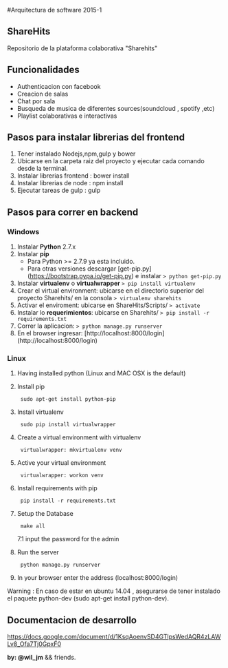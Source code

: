 #Arquitectura de software 2015-1

## ShareHits

Repositorio de la plataforma colaborativa "Sharehits"

## Funcionalidades

- Authenticacion con facebook
- Creacion de salas
- Chat por sala
- Busqueda de musica de diferentes sources(soundcloud , spotify ,etc)
- Playlist colaborativas e interactivas

## Pasos para instalar librerias del frontend
1. Tener instalado Nodejs,npm,gulp y bower
2. Ubicarse en la carpeta raiz del proyecto y ejecutar cada comando desde la terminal.
3. Instalar librerias frontend : bower install
4. Instalar librerias de node : npm install
5. Ejecutar tareas de gulp : gulp

## Pasos para correr en backend

### Windows
1. Instalar **Python** 2.7.x
2. Instalar **pip**
   - Para Python >= 2.7.9 ya esta incluido.
   - Para otras versiones descargar [get-pip.py] (https://bootstrap.pypa.io/get-pip.py) e instalar `> python get-pip.py`
3. Instalar **virtualenv** o **virtualwrapper** `> pip install virtualenv`
4. Crear el virtual environment: ubicarse en el directorio superior del proyecto Sharehits/ en la consola `> virtualenv sharehits`
5. Activar el enviroment: ubicarse en ShareHits/Scripts/ `> activate`
6. Instalar lo **requerimientos**: ubicarse en Sharehits/ `> pip install -r requirements.txt`
7. Correr la aplicacion: `> python manage.py runserver`
8. En el browser ingresar: [http://localhost:8000/login] (http://localhost:8000/login)

### Linux
1. Having installed python (Linux and MAC OSX is the default)

2. Install pip
	
		sudo apt-get install python-pip

3. Install virtualenv
	
		sudo pip install virtualwrapper


4. Create a virtual environment with virtualenv
	
		virtualwrapper: mkvirtualenv venv


5. Active your virtual environment
	
		virtualwrapper: workon venv


6. Install requirements with pip 
	
		pip install -r requirements.txt


7. Setup the Database

    	make all

    7.1 input the password for the admin


8. Run the server 
	
		python manage.py runserver


9. In your browser enter the address (localhost:8000/login)

Warning : En caso de estar en ubuntu 14.04 , asegurarse de tener instalado el paquete python-dev (sudo apt-get install python-dev).

## Documentacion de desarrollo
 https://docs.google.com/document/d/1KsqAoenvSD4GTlpsWedAQR4zLAWLv8_Ofa7Tj0GpxF0

 **by: @wil_jm** && friends.
